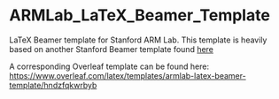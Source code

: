 # ARMLab_LaTeX_Beamer_Template
LaTeX Beamer template for Stanford ARM Lab. This template is heavily based on another Stanford Beamer template found [here](https://github.com/sanhacheong/stanford-beamer-presentation)

A corresponding Overleaf template can be found here:  
https://www.overleaf.com/latex/templates/armlab-latex-beamer-template/hndzfqkwrbyb
